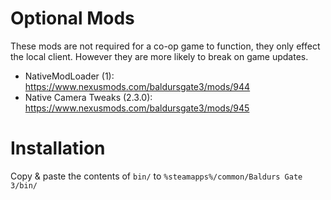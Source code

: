 # Optional Mods

These mods are not required for a co-op game to function, they only effect the local client. However they are
more likely to break on game updates.

  - NativeModLoader (1): https://www.nexusmods.com/baldursgate3/mods/944
  - Native Camera Tweaks (2.3.0): https://www.nexusmods.com/baldursgate3/mods/945

# Installation

Copy & paste the contents of `bin/` to `%steamapps%/common/Baldurs Gate 3/bin/`
